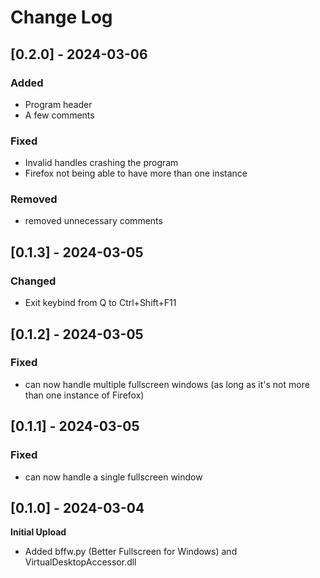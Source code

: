 # Change Log
## [0.2.0] - 2024-03-06
### Added
- Program header
- A few comments
### Fixed
- Invalid handles crashing the program
- Firefox not being able to have more than one instance
### Removed
- removed unnecessary comments
## [0.1.3] - 2024-03-05
### Changed
- Exit keybind from Q to Ctrl+Shift+F11
## [0.1.2] - 2024-03-05
### Fixed
- can now handle multiple fullscreen windows (as long as it's not more than one instance of Firefox)
## [0.1.1] - 2024-03-05
### Fixed
- can now handle a single fullscreen window
## [0.1.0] - 2024-03-04
**Initial Upload**
- Added bffw.py (Better Fullscreen for Windows) and VirtualDesktopAccessor.dll
